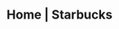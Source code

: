 ---
title: "Home | Starbucks"
banner: 'images/index/PUMPKIN-BANNER-REWARDS_724X1009.png.webp'
linksButtons: 
    - href: 'https://www.starbucks.es/app'
      content: 'Descarga la App'
    - href: 'https://www.starbucks.es/rewards'
      content: 'Descarga Starbucks Rewards'
---